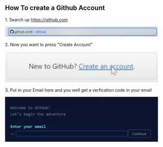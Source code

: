 <h2>How To create a Github Account</h2>
<p>1. Search up <a href="https://github.com">https://github.com</a></p>
<img src="Screenshot 2024-07-27 at 3.23.50 PM.png" alt="Girl in a jacket">
<p>2. Now you want to press "Create Account"</p>
<img src="Screenshot 2024-07-27 at 3.21.19 PM.png" alt="Girl in a jacket">
<p>3. Put in your Email here and you well get a verfication code in your email</p>
<img src="Screenshot 2024-07-27 at 3.31.01 PM.png" alt="Girl in a jacket">
